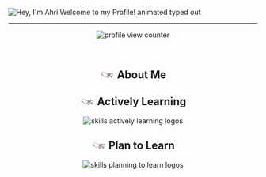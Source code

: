 <!--Description

Inspiration:
HyunCafe
-->
<img src="https://readme-typing-svg.demolab.com?font=Operator+Mono&size=37&duration=2800&pause=2000&color=FAFAFA&center=true&vCenter=true&width=940&height=50&lines=Hey%2C+I'm+Ahri+Welcome+to+my+Profile!" align="middle" alt="Hey, I'm Ahri Welcome to my Profile! animated typed out">
<hr/>

<p align="center">
    <img src="https://komarev.com/ghpvc/?username=Ahripyx&color=0079fa&style=flat-square&label=PROFILE+VIEWS" alt="profile view counter">
</p> <br>

<div align="center">
    <h2 align="center"><img src="assets/kyubey.gif" width="30"/> About Me </h2>
    
<div/>

<div align="center">
    <h2 align="center"><img src="assets/kyubey.gif" width="30"/> Actively Learning </h2>
    <img src="https://skillicons.dev/icons?i=git,linux,html,css,js,python,mysql,c#" alt="skills actively learning logos"> <br> 
    <h2 align="center"><img src="assets/kyubey.gif" width="30"/> Plan to Learn </h2>
    <img src="https://skillicons.dev/icons?i=lua,cpp" alt="skills planning to learn logos">
</div>
